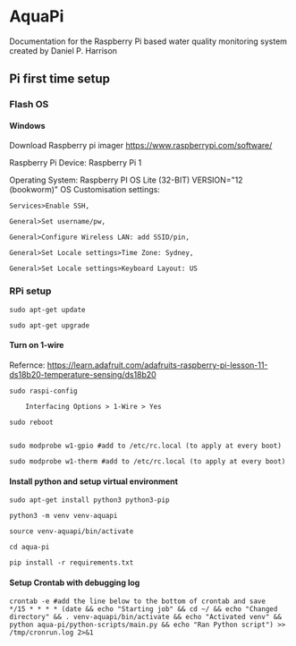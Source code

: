 # AquaPi
Documentation for the Raspberry Pi based water quality monitoring system created by Daniel P. Harrison


## Pi first time setup
### Flash OS
#### Windows
Download Raspberry pi imager https://www.raspberrypi.com/software/

Raspberry Pi Device: Raspberry Pi 1

Operating System: Raspberry PI OS Lite (32-BIT)
	VERSION="12 (bookworm)"
OS Customisation settings: 

	Services>Enable SSH, 

	General>Set username/pw, 

	General>Configure Wireless LAN: add SSID/pin, 

	General>Set Locale settings>Time Zone: Sydney, 

	General>Set Locale settings>Keyboard Layout: US

### RPi setup
	sudo apt-get update

	sudo apt-get upgrade

#### Turn on 1-wire

Refernce: https://learn.adafruit.com/adafruits-raspberry-pi-lesson-11-ds18b20-temperature-sensing/ds18b20

	sudo raspi-config

		Interfacing Options > 1-Wire > Yes

	sudo reboot


	sudo modprobe w1-gpio #add to /etc/rc.local (to apply at every boot)

	sudo modprobe w1-therm #add to /etc/rc.local (to apply at every boot)

#### Install python and setup virtual environment

	sudo apt-get install python3 python3-pip

	python3 -m venv venv-aquapi

	source venv-aquapi/bin/activate

	cd aqua-pi

	pip install -r requirements.txt
#### Setup Crontab with debugging log
	crontab -e #add the line below to the bottom of crontab and save
 	*/15 * * * * (date && echo "Starting job" && cd ~/ && echo "Changed directory" && . venv-aquapi/bin/activate && echo "Activated venv" && python aqua-pi/python-scripts/main.py && echo "Ran Python script") >> /tmp/cronrun.log 2>&1
